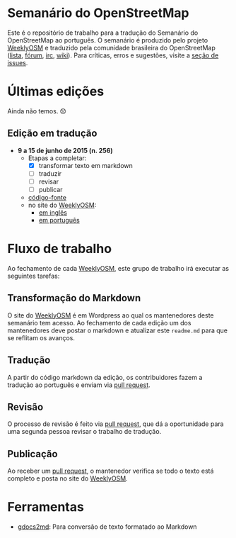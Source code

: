 # Semanário do OpenStreetMap

Este é o repositório de trabalho para a tradução do Semanário do OpenStreetMap ao português. O semanário é produzido pelo projeto [WeeklyOSM] e traduzido pela comunidade brasileira do OpenStreetMap ([lista], [fórum], [irc], [wiki]). Para críticas, erros e sugestões, visite a [seção de issues][issues].

# Últimas edições

Ainda não temos. :disappointed:

## Edição em tradução

* **9 a 15 de junho de 2015 (n. 256)**
  * Etapas a completar:
    * [x] transformar texto em markdown
    * [ ] traduzir
    * [ ] revisar
    * [ ] publicar
  * [código-fonte](semanario-256.md)
  * no site do [WeeklyOSM]:
    * [em inglês](http://www.weeklyosm.eu/archives/4205)
    * [em português](http://www.weeklyosm.eu/pt/archives/4205)

# Fluxo de trabalho

Ao fechamento de cada [WeeklyOSM], este grupo de trabalho irá executar as seguintes tarefas:

## Transformação do Markdown

O site do [WeeklyOSM] é em Wordpress ao qual os mantenedores deste semanário tem acesso. Ao fechamento de cada edição um dos mantenedores deve postar o markdown e atualizar este `readme.md` para que se reflitam os avanços.

## Tradução

A partir do código markdown da edição, os contribuidores fazem a tradução ao português e enviam via [pull request].

## Revisão

O processo de revisão é feito via [pull request], que dá a oportunidade para uma segunda pessoa revisar o trabalho de tradução.

## Publicação

Ao receber um [pull request], o mantenedor verifica se todo o texto está completo e posta no site do [WeeklyOSM].

# Ferramentas

* [gdocs2md](https://github.com/mangini/gdocs2md): Para conversão de texto formatado ao Markdown


[WeeklyOSM]: weeklyosm.eu
[pull request]: https://help.github.com/articles/using-pull-requests
[lista]: https://lists.openstreetmap.org/listinfo/talk-br
[fórum]: http://forum.openstreetmap.org/viewforum.php?id=74
[irc]: https://scrollback.io/osm-brasil
[wiki]: wiki.openstreetmap.org/wiki/WikiProject_Brazil
[issues]: https://github.com/OSMBrasil/semanario/issues
